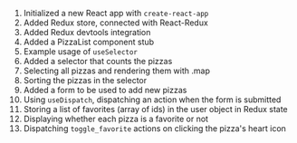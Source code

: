 1. Initialized a new React app with `create-react-app`
2. Added Redux store, connected with React-Redux
3. Added Redux devtools integration
4. Added a PizzaList component stub
5. Example usage of `useSelector`
6. Added a selector that counts the pizzas
7. Selecting all pizzas and rendering them with .map
8. Sorting the pizzas in the selector
9. Added a form to be used to add new pizzas
10. Using `useDispatch`, dispatching an action when the form is submitted
11. Storing a list of favorites (array of ids) in the user object in Redux state
12. Displaying whether each pizza is a favorite or not
13. Dispatching `toggle_favorite` actions on clicking the pizza's heart icon
